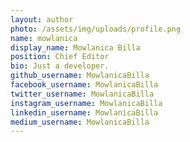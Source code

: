 ```yaml
---
layout: author
photo: /assets/img/uploads/profile.png
name: mowlanica
display_name: Mowlanica Billa
position: Chief Editor
bio: Just a developer.
github_username: MowlanicaBilla
facebook_username: MowlanicaBilla
twitter_username: MowlanicaBilla
instagram_username: MowlanicaBilla
linkedin_username: MowlanicaBilla
medium_username: MowlanicaBilla
---
```

